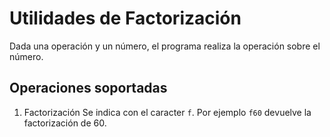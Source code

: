 # Utilidades de Factorización

Dada una operación y un número, el programa realiza la operación sobre el número.

## Operaciones soportadas

1. Factorización
Se indica con el caracter `f`. Por ejemplo `f60` devuelve la factorización de 60.
